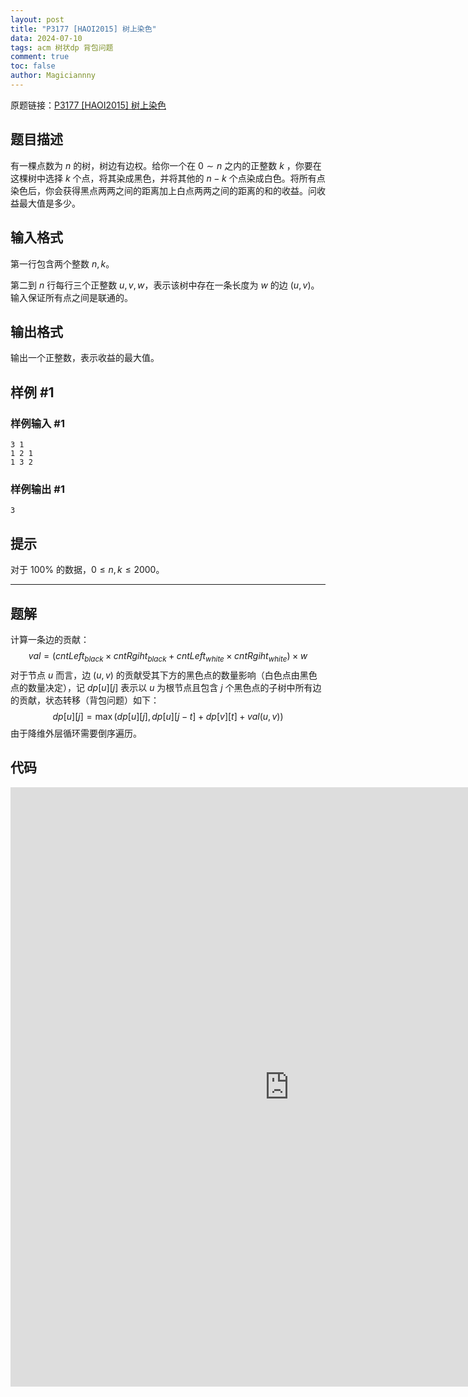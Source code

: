 ```yaml
---
layout: post
title: "P3177 [HAOI2015] 树上染色"
data: 2024-07-10
tags: acm 树状dp 背包问题
comment: true
toc: false
author: Magiciannny
---
```


原题链接：[P3177 [HAOI2015] 树上染色](https://www.luogu.com.cn/problem/P3177) 

## 题目描述

有一棵点数为 $n$ 的树，树边有边权。给你一个在 $0 \sim n$ 之内的正整数 $k$ ，你要在这棵树中选择 $k$ 个点，将其染成黑色，并将其他的 $n-k$ 个点染成白色。将所有点染色后，你会获得黑点两两之间的距离加上白点两两之间的距离的和的收益。问收益最大值是多少。

## 输入格式

第一行包含两个整数 $n,k$。

第二到 $n$ 行每行三个正整数 $u, v, w$，表示该树中存在一条长度为 $w$ 的边 $(u, v)$。输入保证所有点之间是联通的。

## 输出格式

输出一个正整数，表示收益的最大值。

## 样例 #1

### 样例输入 #1

```
3 1
1 2 1
1 3 2
```

### 样例输出 #1

```
3
```

## 提示

对于 $100\%$ 的数据，$0 \leq n,k \leq 2000$。

---

## 题解

计算一条边的贡献：
$$
val=(cntLeft_{black}\times cntRgiht_{black} + cntLeft_{white}\times cntRgiht_{white}) \times w
$$
对于节点 $u$ 而言，边 $(u,v)$ 的贡献受其下方的黑色点的数量影响（白色点由黑色点的数量决定），记 $dp[u][j]$ 表示以 $u$ 为根节点且包含 $j$ 个黑色点的子树中所有边的贡献，状态转移（背包问题）如下：
$$
dp[u][j] = \max(dp[u][j], dp[u][j-t]+dp[v][t]+val(u,v))
$$
由于降维外层循环需要倒序遍历。

## 代码

<iframe   src="https://carbon.now.sh/embed?bg=rgba%28222%2C171%2C99%2C1%29&t=duotone-dark&wt=none&l=text%2Fx-c%2B%2Bsrc&width=680&ds=true&dsyoff=20px&dsblur=68px&wc=true&wa=true&pv=31px&ph=42px&ln=false&fl=1&fm=Hack&fs=14px&lh=133%25&si=false&es=2x&wm=false&code=%2523%2520include%2520%253Cbits%252Fstdc%252B%252B.h%253E%250Ausing%2520namespace%2520std%253B%250Aconst%2520int%2520N%2520%253D%25202005%253B%250Atypedef%2520long%2520long%2520ll%253B%250A%250All%2520INF%253B%250Aint%2520n%252C%2520k%253B%250Astruct%2520edge%2520%257B%250A%2520%2520%2520%2520int%2520v%252C%2520w%253B%250A%257D%253B%250Avector%253Cedge%253E%2520G%255BN%255D%253B%250Aint%2520sz%255BN%255D%253B%250All%2520dp%255BN%255D%255BN%255D%253B%250A%250Avoid%2520dfs%28int%2520u%252C%2520int%2520fa%29%2520%257B%250A%2520%2520%2520%2520sz%255Bu%255D%252B%252B%253B%250A%2520%2520%2520%2520dp%255Bu%255D%255B0%255D%2520%253D%2520dp%255Bu%255D%255B1%255D%2520%253D%25200%253B%250A%2520%2520%2520%2520for%2520%28edge%2526%2520e%2520%253A%2520G%255Bu%255D%29%2520%257B%250A%2520%2520%2520%2520%2520%2520%2520%2520int%2520v%2520%253D%2520e.v%252C%2520w%2520%253D%2520e.w%253B%250A%2520%2520%2520%2520%2520%2520%2520%2520if%2520%28v%2520%253D%253D%2520fa%29%2520continue%253B%250A%2520%2520%2520%2520%2520%2520%2520%2520dfs%28v%252C%2520u%29%253B%250A%2520%2520%2520%2520%2520%2520%2520%2520sz%255Bu%255D%2520%252B%253D%2520sz%255Bv%255D%253B%250A%2520%2520%2520%2520%2520%2520%2520%2520for%2520%28int%2520j%2520%253D%2520min%28k%252C%2520sz%255Bu%255D%29%253Bj%2520%253E%253D%25200%253Bj--%29%2520%257B%250A%2520%2520%2520%2520%2520%2520%2520%2520%2520%2520%2520%2520for%2520%28int%2520t%2520%253D%25200%253Bt%2520%253C%253D%2520min%28j%252C%2520sz%255Bv%255D%29%253Bt%252B%252B%29%2520%257B%250A%2520%2520%2520%2520%2520%2520%2520%2520%2520%2520%2520%2520%2520%2520%2520%2520if%2520%28dp%255Bu%255D%255Bj%2520-%2520t%255D%2520%253D%253D%2520INF%29%2520continue%253B%250A%2520%2520%2520%2520%2520%2520%2520%2520%2520%2520%2520%2520%2520%2520%2520%2520ll%2520val%2520%253D%25201LL%2520*%2520t%2520*%2520w%2520*%2520%28k%2520-%2520t%29%2520%252B%25201LL%2520*%2520%28sz%255Bv%255D%2520-%2520t%29%2520*%2520w%2520*%2520%28n%2520-%2520k%2520-%2520sz%255Bv%255D%2520%252B%2520t%29%253B%250A%2520%2520%2520%2520%2520%2520%2520%2520%2520%2520%2520%2520%2520%2520%2520%2520dp%255Bu%255D%255Bj%255D%2520%253D%2520max%28dp%255Bu%255D%255Bj%255D%252C%2520dp%255Bu%255D%255Bj%2520-%2520t%255D%2520%252B%2520dp%255Bv%255D%255Bt%255D%2520%252B%2520val%29%253B%2520%250A%2520%2520%2520%2520%2520%2520%2520%2520%2520%2520%2520%2520%257D%250A%2520%2520%2520%2520%2520%2520%2520%2520%257D%250A%2520%2520%2520%2520%257D%250A%257D%250A%250Aint%2520main%28%29%2520%257B%250A%2520%2520%2520%2520cin%2520%253E%253E%2520n%2520%253E%253E%2520k%253B%250A%2520%2520%2520%2520for%2520%28int%2520i%2520%253D%25201%253Bi%2520%253C%2520n%253Bi%252B%252B%29%2520%257B%250A%2520%2520%2520%2520%2520%2520%2520%2520int%2520u%252C%2520v%252C%2520w%253B%2520cin%2520%253E%253E%2520u%2520%253E%253E%2520v%2520%253E%253E%2520w%253B%250A%2520%2520%2520%2520%2520%2520%2520%2520G%255Bu%255D.push_back%28%257B%2520v%252Cw%2520%257D%29%253B%250A%2520%2520%2520%2520%2520%2520%2520%2520G%255Bv%255D.push_back%28%257B%2520u%252Cw%2520%257D%29%253B%250A%2520%2520%2520%2520%257D%250A%2520%2520%2520%2520memset%28dp%252C%2520%7E0x3f%252C%2520sizeof%28dp%29%29%253B%250A%2520%2520%2520%2520INF%2520%253D%2520dp%255B0%255D%255B0%255D%253B%250A%2520%2520%2520%2520dfs%281%252C%25201%29%253B%250A%2520%2520%2520%2520cout%2520%253C%253C%2520dp%255B1%255D%255Bk%255D%2520%253C%253C%2520%27%255Cn%27%253B%250A%2520%2520%2509return%25200%253B%250A%257D"   style="width: 891px; height: 959px; border:0; transform: scale(1); overflow:hidden;"   sandbox="allow-scripts allow-same-origin"> </iframe>

